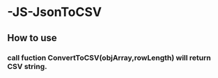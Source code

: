# -JS-JsonToCSV

<h2>How to use

<h3>call fuction ConvertToCSV(objArray,rowLength) will return CSV string.
